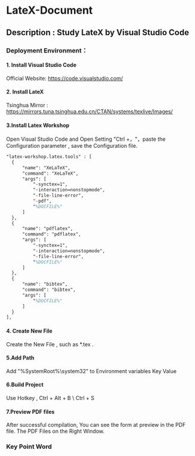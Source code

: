 # LateX-Document

## Description : Study LateX by Visual Studio Code

### Deployment Environment：

#### 1. Install Visual Studio Code

Official Website: https://code.visualstudio.com/

#### 2. Install LateX 

Tsinghua Mirror : https://mirrors.tuna.tsinghua.edu.cn/CTAN/systems/texlive/Images/

#### 3.Install Latex Workshop

Open Visual Studio Code and Open Setting "Ctrl +，"，paste the Configuration parameter , save the Configuration file.

```latex
"latex-workshop.latex.tools" : [
  {
      "name": "XeLaTeX",
      "command": "XeLaTeX",
      "args": [
          "-synctex=1",
          "-interaction=nonstopmode",
          "-file-line-error",
          "-pdf",
          "%DOCFILE%"
      ]
  },
  {
      "name": "pdflatex",
      "command": "pdflatex",
      "args": [
          "-synctex=1",
          "-interaction=nonstopmode",
          "-file-line-error",
          "%DOCFILE%"
      ]
  },
  {
      "name": "bibtex",
      "command": "bibtex",
      "args": [
          "%DOCFILE%"
      ]
  }
],
```

#### 4. Create New File 

Create the New File , such as *.tex . 

#### 5.Add Path

Add "%SystemRoot%\system32" to Environment variables Key Value

#### 6.Build Project

Use Hotkey , Ctrl + Alt + B  \ Ctrl + S

#### 7.Preview PDF files

After successful compilation, You can see the form at preview in the PDF file. The PDF Files on the Right Window.

### Key Point Word

